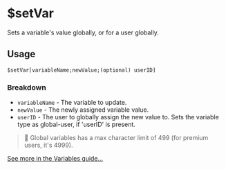 # $setVar
Sets a variable's value globally, or for a user globally.

## Usage
```
$setVar[variableName;newValue;(optional) userID]
```

### Breakdown
- `variableName` - The variable to update.
- `newValue` - The newly assigned variable value.
- `userID` - The user to globally assign the new value to. Sets the variable type as global-user, if 'userID' is present.

> 📝 Global variables has a max character limit of 499 (for premium users, it's 4999).

[See more in the Variables guide...](https://nilpointer-software.github.io/bdfd-wiki/guides/variables.html)
